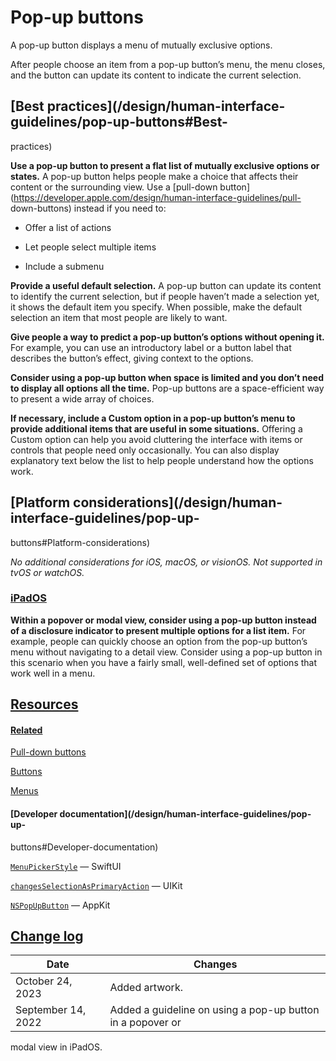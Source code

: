 # Pop-up buttons

A pop-up button displays a menu of mutually exclusive options.

After people choose an item from a pop-up button’s menu, the menu closes, and
the button can update its content to indicate the current selection.

## [Best practices](/design/human-interface-guidelines/pop-up-buttons#Best-
practices)

**Use a pop-up button to present a flat list of mutually exclusive options or
states.** A pop-up button helps people make a choice that affects their
content or the surrounding view. Use a [pull-down
button](https://developer.apple.com/design/human-interface-guidelines/pull-
down-buttons) instead if you need to:

  * Offer a list of actions

  * Let people select multiple items

  * Include a submenu

**Provide a useful default selection.** A pop-up button can update its content
to identify the current selection, but if people haven’t made a selection yet,
it shows the default item you specify. When possible, make the default
selection an item that most people are likely to want.

**Give people a way to predict a pop-up button’s options without opening it.**
For example, you can use an introductory label or a button label that
describes the button’s effect, giving context to the options.

**Consider using a pop-up button when space is limited and you don’t need to
display all options all the time.** Pop-up buttons are a space-efficient way
to present a wide array of choices.

**If necessary, include a Custom option in a pop-up button’s menu to provide
additional items that are useful in some situations.** Offering a Custom
option can help you avoid cluttering the interface with items or controls that
people need only occasionally. You can also display explanatory text below the
list to help people understand how the options work.

## [Platform considerations](/design/human-interface-guidelines/pop-up-
buttons#Platform-considerations)

 _No additional considerations for iOS, macOS, or visionOS. Not supported in
tvOS or watchOS._

### [iPadOS](/design/human-interface-guidelines/pop-up-buttons#iPadOS)

**Within a popover or modal view, consider using a pop-up button instead of a
disclosure indicator to present multiple options for a list item.** For
example, people can quickly choose an option from the pop-up button’s menu
without navigating to a detail view. Consider using a pop-up button in this
scenario when you have a fairly small, well-defined set of options that work
well in a menu.

## [Resources](/design/human-interface-guidelines/pop-up-buttons#Resources)

#### [Related](/design/human-interface-guidelines/pop-up-buttons#Related)

[Pull-down buttons](/design/human-interface-guidelines/pull-down-buttons)

[Buttons](/design/human-interface-guidelines/buttons)

[Menus](/design/human-interface-guidelines/menus)

#### [Developer documentation](/design/human-interface-guidelines/pop-up-
buttons#Developer-documentation)

[`MenuPickerStyle`](/documentation/SwiftUI/MenuPickerStyle) — SwiftUI

[`changesSelectionAsPrimaryAction`](/documentation/UIKit/UIButton/changesSelectionAsPrimaryAction)
— UIKit

[`NSPopUpButton`](/documentation/AppKit/NSPopUpButton) — AppKit

## [Change log](/design/human-interface-guidelines/pop-up-buttons#Change-log)

Date| Changes  
---|---  
October 24, 2023| Added artwork.  
September 14, 2022| Added a guideline on using a pop-up button in a popover or
modal view in iPadOS.

